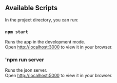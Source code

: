 ## Available Scripts

In the project directory, you can run:

### `npm start`

Runs the app in the development mode.\
Open [http://localhost:3000](http://localhost:3000) to view it in your browser.

### 'npm run server

Runs the json server.\
Open [http://localhost:5000](http://localhost:5000) to view it in your browser.
